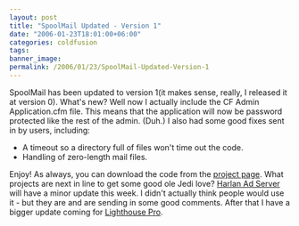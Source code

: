 ```yaml
---
layout: post
title: "SpoolMail Updated - Version 1"
date: "2006-01-23T18:01:00+06:00"
categories: coldfusion 
tags: 
banner_image: 
permalink: /2006/01/23/SpoolMail-Updated-Version-1
---
```


SpoolMail has been updated to version 1(it makes sense, really, I released it at version 0). What's new? Well now I actually include the CF Admin Application.cfm file. This means that the application will now be password protected like the rest of the admin. (Duh.) I also had some good fixes sent in by users, including:

<ul>
<li>A timeout so a directory full of files won't time out the code.</li>
<li>Handling of zero-length mail files.</li>
</ul>

Enjoy! As always, you can download the code from the <a href="http://ray.camdenfamily.com/projects/spoolmail">project page</a>. What projects are next in line to get some good ole Jedi love? <a href="http://ray.camdenfamily.com/projects/harlan">Harlan Ad Server</a> will have a minor update this week. I didn't actually think people would use it - but they are and are sending in some good comments. After that I have a bigger update coming for <a href="http://ray.camdenfamily.com/projects/lhp">Lighthouse Pro</a>.